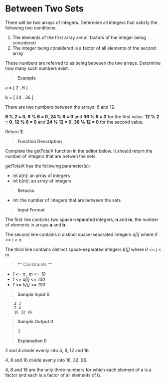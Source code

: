 # Between Two Sets

There will be two arrays of integers. Determine all integers that satisfy the following two conditions:

1. The elements of the first array are all factors of the integer being considered
2. The integer being considered is a factor of all elements of the second array

These numbers are referred to as being between the two arrays. Determine how many such numbers exist.
>**Example**

a = [ 2 , 6 ]

b = [ 24 , 36 ]

There are two numbers between the arrays: 6 and 12.

**6 % 2 = 0**, **6 % 6 = 0**, **24 % 6 = 0** and **36 % 6 = 0** for the first value.
**12 % 2 = 0**, **12 % 6 = 0** and **24 % 12 = 0**, **36 % 12 = 0** for the second value. 

Return **2**.


>**Function Description**

Complete the getTotalX function in the editor below. It should return the number of integers that are betwen the sets.

getTotalX has the following parameter(s):

- int a[n]: an array of integers
- int b[m]: an array of integers

>**Returns**

- int: the number of integers that are between the sets

>**Input Format**

The first line contains two space-separated integers, **n** and **m**, the number of elements in arrays **a** and **b**.

The second line contains *n* distinct space-separated integers *a[i]* where *0 <= i < n*.

The third line contains  distinct space-separated integers *b[j]* where *0 <= j < m*.

> ** Constraints **

- *1 <= n , m <= 10*
- *1 <= a[i] <= 100*
- *1 <= b[j] <= 100*



> **Sample Input 0**
```
    2 3
    2 4
    16 32 96
```

> **Sample Output 0**
>
> 3

> **Explanation 0**

2 and 4 divide evenly into 4, 8, 12 and 16.

4, 8 and 16 divide evenly into 16, 32, 96.

4, 8 and 16 are the only three numbers for which each element of a is a factor and each is a factor of all elements of b.
